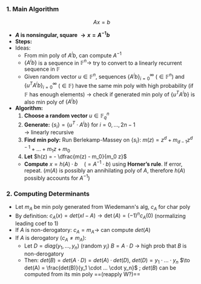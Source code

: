 ### 1. Main Algorithm
$$Ax = b$$
- **$A$ is nonsingular, square $\to x = A^{-1}b$**
- **Steps:**
- Ideas: 
	- From min poly of $A^ib$, can compute $A^{-1}$
	-  $\{A^ib\}$ is a sequence in $\mathbb{F}^n \to$ try to convert to a linearly recurrent sequence in $\mathbb{F}$
	- Given random vector $u \in \mathbb{F}^n$, sequences $\{A^ib\}_{i=0}^{\infty}$ ($\in \mathbb{F}^n$) and $\{u^TA^ib\}_{i=0}^{\infty}$ ($\in \mathbb{F}$) have the same min poly with high probability (if $\mathbb{F}$ has enough elements) 
	$\to$ check if generated min poly of $\{u^TA^ib\}$ is also min poly of $\{A^ib\}$
- **Algorithm:** 
	1. **Choose a random vector** $u \in \mathbb{F}_q^n$  
	2. **Generate:** $\{s_i\} = \{u^T \cdot A^i b\}$ for $i = 0, \dots, 2n - 1$  
	$\to$ linearly recursive
	3. **Find min poly:** Run Berlekamp-Massey on $\{s_i\}$: $m(z) = z^d + m_{d-1}z^{d-1} + \dots + m_1z + m_0$
	4. **Let** $h(z) = - \dfrac{m(z) - m_0}{m_0 z}$  
	- **Compute** $x = h(A) \cdot b \quad (= A^{-1} \cdot b)$ using **Horner’s rule**. If error, repeat. ($m(A)$ is possibly an annihilating poly of $A$, therefore $h(A)$ possibly accounts for $A^{-1}$)
### 2. Computing Determinants
- Let $m_A$ be min poly generated from Wiedemann's alg, $c_A$ for char poly
- By definition: $c_A(x) = det(xI - A) \to \det(A) = (-1)^n c_A(0)$ (normalizing leading coef to $1$)
- If $A$ is non-derogatory: $c_A = m_A \to$ can compute $det(A)$
- If $A$ is derogatory ($c_A \neq m_A$): 
	- Let 
		$D = diag(y_1,..., y_n)$ (random $y_i$) 
		$B = A \cdot D$ $\to$ high prob that $B$ is non-derogatory
	- Then: $det(B) = det(A \cdot D) = det(A) \cdot det(D)$, $det(D) = y_1 \cdot ... \cdot y_n$ 
	$\to det(A) = \frac{det(B)}{y_1 \cdot ... \cdot y_n}$ ; $det(B)$ can be computed from its min poly ==(reapply W?)==